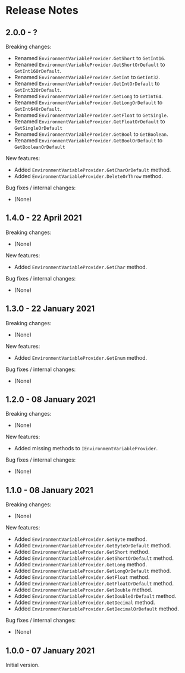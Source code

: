 # Release Notes

## 2.0.0 - ?

Breaking changes:
- Renamed `EnvironmentVariableProvider.GetShort` to `GetInt16`.
- Renamed `EnvironmentVariableProvider.GetShortOrDefault` to `GetInt16OrDefault`.
- Renamed `EnvironmentVariableProvider.GetInt` to `GetInt32`.
- Renamed `EnvironmentVariableProvider.GetIntOrDefault` to `GetInt32OrDefault`.
- Renamed `EnvironmentVariableProvider.GetLong` to `GetInt64`.
- Renamed `EnvironmentVariableProvider.GetLongOrDefault` to `GetInt64OrDefault`.
- Renamed `EnvironmentVariableProvider.GetFloat` to `GetSingle`.
- Renamed `EnvironmentVariableProvider.GetFloatOrDefault` to `GetSingleOrDefault`
- Renamed `EnvironmentVariableProvider.GetBool` to `GetBoolean`.
- Renamed `EnvironmentVariableProvider.GetBoolOrDefault` to `GetBooleanOrDefault`

New features:
- Added `EnvironmentVariableProvider.GetCharOrDefault` method.
- Added `EnvironmentVariableProvider.DeleteOrThrow` method.

Bug fixes / internal changes:
- (None)

## 1.4.0 - 22 April 2021

Breaking changes:
- (None)

New features:
- Added `EnvironmentVariableProvider.GetChar` method.

Bug fixes / internal changes:
- (None)

## 1.3.0 - 22 January 2021

Breaking changes:
- (None)

New features:
- Added `EnvironmentVariableProvider.GetEnum` method.

Bug fixes / internal changes:
- (None)

## 1.2.0 - 08 January 2021

Breaking changes:
- (None)

New features:
- Added missing methods to `IEnvironmentVariableProvider`.

Bug fixes / internal changes:
- (None)

## 1.1.0 - 08 January 2021

Breaking changes:
- (None)

New features:
- Added `EnvironmentVariableProvider.GetByte` method.
- Added `EnvironmentVariableProvider.GetByteOrDefault` method.
- Added `EnvironmentVariableProvider.GetShort` method.
- Added `EnvironmentVariableProvider.GetShortOrDefault` method.
- Added `EnvironmentVariableProvider.GetLong` method.
- Added `EnvironmentVariableProvider.GetLongOrDefault` method.
- Added `EnvironmentVariableProvider.GetFloat` method.
- Added `EnvironmentVariableProvider.GetFloatOrDefault` method.
- Added `EnvironmentVariableProvider.GetDouble` method.
- Added `EnvironmentVariableProvider.GetDoubleOrDefault` method.
- Added `EnvironmentVariableProvider.GetDecimal` method.
- Added `EnvironmentVariableProvider.GetDecimalOrDefault` method.

Bug fixes / internal changes:
- (None)

## 1.0.0 - 07 January 2021

Initial version.
